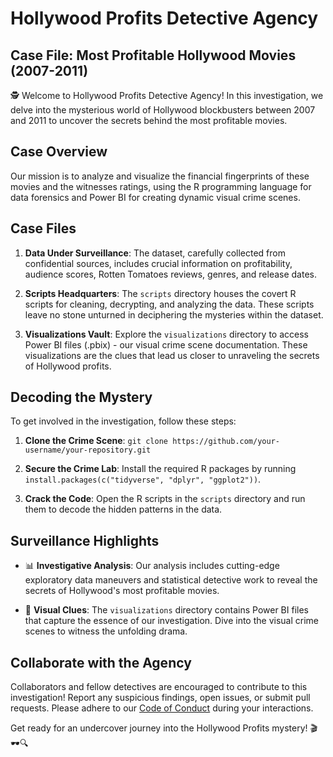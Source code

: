 # Hollywood Profits Detective Agency

## Case File: Most Profitable Hollywood Movies (2007-2011)

🕵️ Welcome to Hollywood Profits Detective Agency! In this investigation, we delve into the mysterious world of Hollywood blockbusters between 2007 and 2011 to uncover the secrets behind the most profitable movies.

## Case Overview
Our mission is to analyze and visualize the financial fingerprints of these movies and the witnesses ratings, using the R programming language for data forensics and Power BI for creating dynamic visual crime scenes.

## Case Files
1. **Data Under Surveillance**: The dataset, carefully collected from confidential sources, includes crucial information on profitability, audience scores, Rotten Tomatoes reviews, genres, and release dates.

2. **Scripts Headquarters**: The `scripts` directory houses the covert R scripts for cleaning, decrypting, and analyzing the data. These scripts leave no stone unturned in deciphering the mysteries within the dataset.

3. **Visualizations Vault**: Explore the `visualizations` directory to access Power BI files (.pbix) - our visual crime scene documentation. These visualizations are the clues that lead us closer to unraveling the secrets of Hollywood profits.

## Decoding the Mystery
To get involved in the investigation, follow these steps:

1. **Clone the Crime Scene**: `git clone https://github.com/your-username/your-repository.git`
  
2. **Secure the Crime Lab**: Install the required R packages by running `install.packages(c("tidyverse", "dplyr", "ggplot2"))`.

3. **Crack the Code**: Open the R scripts in the `scripts` directory and run them to decode the hidden patterns in the data.

## Surveillance Highlights
- 📊 **Investigative Analysis**: Our analysis includes cutting-edge exploratory data maneuvers and statistical detective work to reveal the secrets of Hollywood's most profitable movies.

- 📸 **Visual Clues**: The `visualizations` directory contains Power BI files that capture the essence of our investigation. Dive into the visual crime scenes to witness the unfolding drama.

## Collaborate with the Agency
Collaborators and fellow detectives are encouraged to contribute to this investigation! Report any suspicious findings, open issues, or submit pull requests. Please adhere to our [Code of Conduct](CODE_OF_CONDUCT.md) during your interactions.

Get ready for an undercover journey into the Hollywood Profits mystery! 🎬🕶️🔍
